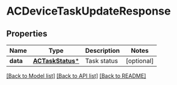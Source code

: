 # ACDeviceTaskUpdateResponse

## Properties
Name | Type | Description | Notes
------------ | ------------- | ------------- | -------------
**data** | [**ACTaskStatus***](ACTaskStatus.md) | Task status | [optional] 

[[Back to Model list]](../README.md#documentation-for-models) [[Back to API list]](../README.md#documentation-for-api-endpoints) [[Back to README]](../README.md)


